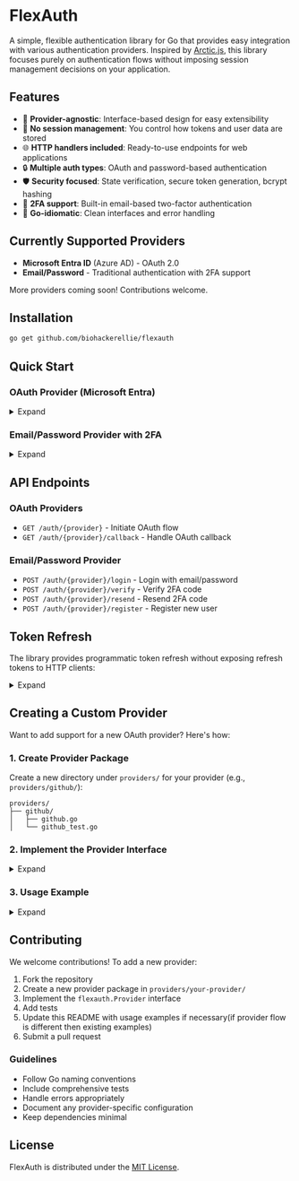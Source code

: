 # FlexAuth

A simple, flexible authentication library for Go that provides easy integration with various authentication providers. Inspired by [Arctic.js](https://github.com/pilcrowOnPaper/arctic), this library focuses purely on authentication flows without imposing session management decisions on your application.

## Features

- 🔐 **Provider-agnostic**: Interface-based design for easy extensibility
- 🚀 **No session management**: You control how tokens and user data are stored
- 🌐 **HTTP handlers included**: Ready-to-use endpoints for web applications
- 🔒 **Multiple auth types**: OAuth and password-based authentication
- 🛡️ **Security focused**: State verification, secure token generation, bcrypt hashing
- 📧 **2FA support**: Built-in email-based two-factor authentication
- 🎯 **Go-idiomatic**: Clean interfaces and error handling

## Currently Supported Providers

- **Microsoft Entra ID** (Azure AD) - OAuth 2.0
- **Email/Password** - Traditional authentication with 2FA support

More providers coming soon! Contributions welcome.

## Installation

```bash
go get github.com/biohackerellie/flexauth
```

## Quick Start

### OAuth Provider (Microsoft Entra)

<details>

<summary>Expand</summary>

```go
package main

import (
    "log"
    "net/http"
    
    "github.com/biohackerellie/flexauth"
    "github.com/biohackerellie/flexauth/providers/entra"
)

func main() {
    // Create OAuth handlers
    oauthHandlers := flexauth.NewOAuthHandlers()
    
    // Configure Microsoft Entra provider
    entraConfig := flexauth.Config{
        ClientID:     "your-client-id",
        ClientSecret: "your-client-secret",
        RedirectURL:  "http://localhost:8080/auth/entra/callback",
    }
    
    entraProvider := entra.NewEntraProvider(entraConfig, "your-tenant-id")
    oauthHandlers.RegisterProvider("entra", entraProvider)
    
    // Custom success handler
    oauthHandlers.SetSuccessHandler(func(w http.ResponseWriter, r *http.Request, userInfo *flexauth.UserInfo, tokens *flexauth.TokenResponse) {
        // Handle successful authentication
        // Store tokens, create session, etc.
        log.Printf("User %s logged in successfully", userInfo.Email)
        
        // Redirect to dashboard or return JSON
        http.Redirect(w, r, "/dashboard", http.StatusTemporaryRedirect)
    })
    
    // Setup routes
    mux := http.NewServeMux()
    mux.HandleFunc("GET /auth/{provider}", oauthHandlers.AuthHandler)
    mux.HandleFunc("GET /auth/{provider}/callback", oauthHandlers.CallbackHandler)
    
    // Start server
    log.Println("Server running on :8080")
    log.Fatal(http.ListenAndServe(":8080", mux))
}
```

</details>

### Email/Password Provider with 2FA


<details>

<summary>Expand</summary>

```go
package main

import (
    "context"
    "log"
    "net/http"
    
    "github.com/biohackerellie/flexauth"
    "github.com/biohackerellie/flexauth/providers/email"
)

// Implement user storage interface
type DatabaseUserStorage struct {
    // Your database connection
}

func (db *DatabaseUserStorage) GetUserByEmail(ctx context.Context, email string) (*email.StoredUser, error) {
    // Query your database
    return &email.StoredUser{
        ID:       "user123",
        Email:    email,
        Password: "$2a$10$...", // bcrypt hash
        Name:     "John Doe",
    }, nil
}

func (db *DatabaseUserStorage) CreateUser(ctx context.Context, email, hashedPassword string) (*email.StoredUser, error) {
    // Create user in database
    return &email.StoredUser{
        ID:       "newuser123",
        Email:    email,
        Password: hashedPassword,
    }, nil
}

func (db *DatabaseUserStorage) UpdateUserPassword(ctx context.Context, userID, hashedPassword string) error {
    // Update password in database
    return nil
}

// Implement email sender interface
type EmailSender struct {
    // Your email service configuration
}

func (e *EmailSender) SendCode(ctx context.Context, email, code string) error {
    // Send 2FA code via email
    log.Printf("Sending 2FA code %s to %s", code, email)
    return nil
}

func main() {
    oauthHandlers := flexauth.NewOAuthHandlers()
    
    // Setup email/password provider
    userStorage := &DatabaseUserStorage{}
    emailSender := &EmailSender{}
    emailProvider := email.NewEmailProvider(userStorage, emailSender)
    oauthHandlers.RegisterProvider("email", emailProvider)
    
    // Setup routes
    mux := http.NewServeMux()
    
    // Email/Password routes
    mux.HandleFunc("POST /auth/{provider}/login", oauthHandlers.LoginHandler)
    mux.HandleFunc("POST /auth/{provider}/verify", oauthHandlers.Verify2FAHandler)
    mux.HandleFunc("POST /auth/{provider}/resend", oauthHandlers.ResendCodeHandler)
    mux.HandleFunc("POST /auth/{provider}/register", oauthHandlers.RegisterHandler)
    
    log.Fatal(http.ListenAndServe(":8080", mux))
}
```


</details>


## API Endpoints

### OAuth Providers
- `GET /auth/{provider}` - Initiate OAuth flow
- `GET /auth/{provider}/callback` - Handle OAuth callback

### Email/Password Provider
- `POST /auth/{provider}/login` - Login with email/password
- `POST /auth/{provider}/verify` - Verify 2FA code
- `POST /auth/{provider}/resend` - Resend 2FA code
- `POST /auth/{provider}/register` - Register new user

## Token Refresh

The library provides programmatic token refresh without exposing refresh tokens to HTTP clients:



<details>

<summary>Expand</summary>

```go
// In your middleware or authentication logic
newTokens, err := oauthHandlers.RefreshToken(
    ctx, 
    "entra", 
    storedRefreshToken, // Retrieved securely from your database
)
if err != nil {
    // Handle refresh failure
    redirectToLogin(w, r)
    return
}

// Update stored tokens
updateTokensInDatabase(userID, newTokens.AccessToken, newTokens.RefreshToken)
```

</details>

## Creating a Custom Provider

Want to add support for a new OAuth provider? Here's how:

### 1. Create Provider Package

Create a new directory under `providers/` for your provider (e.g., `providers/github/`):

```
providers/
├── github/
│   ├── github.go
│   └── github_test.go
```

### 2. Implement the Provider Interface

<details>

<summary>Expand</summary>

```go
// providers/github/github.go
package github

import (
    "context"
    "encoding/json"
    "fmt"
    "net/http"
    "net/url"
    "strings"
    
    "github.com/biohackerellie/flexauth"
)

type GitHubProvider struct {
    config flexauth.Config
    client *http.Client
}

func NewGitHubProvider(config flexauth.Config) *GitHubProvider {
    return &GitHubProvider{
        config: config,
        client: &http.Client{},
    }
}

func (p *GitHubProvider) GetAuthType() flexauth.AuthType {
    return flexauth.AuthTypeOAuth
}

func (p *GitHubProvider) GetAuthURL(state string, scopes ...string) (string, error) {
    if len(scopes) == 0 {
        scopes = []string{"user:email"}
    }
    
    params := url.Values{
        "client_id":     {p.config.ClientID},
        "redirect_uri":  {p.config.RedirectURL},
        "scope":         {strings.Join(scopes, " ")},
        "state":         {state},
    }
    
    return fmt.Sprintf("https://github.com/login/oauth/authorize?%s", params.Encode()), nil
}

func (p *GitHubProvider) ExchangeCodeForToken(ctx context.Context, code string) (*flexauth.TokenResponse, error) {
    data := url.Values{
        "client_id":     {p.config.ClientID},
        "client_secret": {p.config.ClientSecret},
        "code":          {code},
    }
    
    req, err := http.NewRequestWithContext(ctx, "POST", "https://github.com/login/oauth/access_token", strings.NewReader(data.Encode()))
    if err != nil {
        return nil, err
    }
    
    req.Header.Set("Content-Type", "application/x-www-form-urlencoded")
    req.Header.Set("Accept", "application/json")
    
    resp, err := p.client.Do(req)
    if err != nil {
        return nil, err
    }
    defer resp.Body.Close()
    
    if resp.StatusCode != http.StatusOK {
        return nil, fmt.Errorf("token exchange failed with status: %d", resp.StatusCode)
    }
    
    var tokenResp flexauth.TokenResponse
    if err := json.NewDecoder(resp.Body).Decode(&tokenResp); err != nil {
        return nil, fmt.Errorf("failed to decode token response: %w", err)
    }
    
    return &tokenResp, nil
}

func (p *GitHubProvider) GetUserInfo(ctx context.Context, accessToken string) (*flexauth.UserInfo, error) {
    req, err := http.NewRequestWithContext(ctx, "GET", "https://api.github.com/user", nil)
    if err != nil {
        return nil, err
    }
    
    req.Header.Set("Authorization", "Bearer "+accessToken)
    req.Header.Set("Accept", "application/vnd.github.v3+json")
    
    resp, err := p.client.Do(req)
    if err != nil {
        return nil, err
    }
    defer resp.Body.Close()
    
    if resp.StatusCode != http.StatusOK {
        return nil, fmt.Errorf("user info request failed with status: %d", resp.StatusCode)
    }
    
    var rawUser map[string]interface{}
    if err := json.NewDecoder(resp.Body).Decode(&rawUser); err != nil {
        return nil, err
    }
    
    userInfo := &flexauth.UserInfo{
        Raw: rawUser,
    }
    
    // Map GitHub-specific fields
    if id, ok := rawUser["id"].(float64); ok {
        userInfo.ID = fmt.Sprintf("%.0f", id)
    }
    if email, ok := rawUser["email"].(string); ok {
        userInfo.Email = email
    }
    if name, ok := rawUser["name"].(string); ok {
        userInfo.Name = name
    }
    if login, ok := rawUser["login"].(string); ok {
        userInfo.Username = login
    }
    if avatar, ok := rawUser["avatar_url"].(string); ok {
        userInfo.Avatar = avatar
    }
    
    return userInfo, nil
}

func (p *GitHubProvider) RefreshToken(ctx context.Context, refreshToken string) (*flexauth.TokenResponse, error) {
    // GitHub doesn't support refresh tokens in the same way
    return nil, fmt.Errorf("GitHub does not support refresh tokens")
}
```

</details>

### 3. Usage Example

<details>

<summary>Expand</summary>

```go
package main

import (
    "github.com/biohackerellie/flexauth"
    "github.com/biohackerellie/flexauth/providers/github"
)

func main() {
    handlers := flexauth.NewOAuthHandlers()
    
    // Configure GitHub provider
    githubConfig := flexauth.Config{
        ClientID:     "your-github-client-id",
        ClientSecret: "your-github-client-secret",
        RedirectURL:  "http://localhost:8080/auth/github/callback",
    }
    
    githubProvider := github.NewGitHubProvider(githubConfig)
    handlers.RegisterProvider("github", githubProvider)
    
    // Setup routes and start server...
}
```

### 4. Testing Your Provider

```go
// providers/github/github_test.go
package github

import (
    "testing"
    "github.com/biohackerellie/flexauth"
)

func TestGitHubProvider(t *testing.T) {
    config := flexauth.Config{
        ClientID:     "test-client-id",
        ClientSecret: "test-client-secret",
        RedirectURL:  "http://localhost:8080/callback",
    }
    
    provider := NewGitHubProvider(config)
    
    // Test auth URL generation
    authURL, err := provider.GetAuthURL("test-state", "user:email")
    if err != nil {
        t.Fatalf("Failed to generate auth URL: %v", err)
    }
    
    if !strings.Contains(authURL, "github.com/login/oauth/authorize") {
        t.Errorf("Expected GitHub auth URL, got: %s", authURL)
    }
    
    // Add more tests...
}
```

</details>

## Contributing

We welcome contributions! To add a new provider:

1. Fork the repository
2. Create a new provider package in `providers/your-provider/`
3. Implement the `flexauth.Provider` interface
4. Add tests
5. Update this README with usage examples if necessary(if provider flow is different then existing examples)
6. Submit a pull request

### Guidelines

- Follow Go naming conventions
- Include comprehensive tests
- Handle errors appropriately
- Document any provider-specific configuration
- Keep dependencies minimal

## License

FlexAuth is distributed under the [MIT License](LICENSE).
